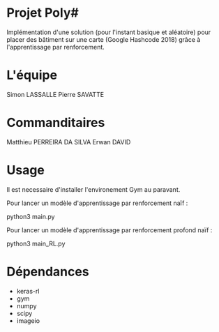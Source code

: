 # Projet Poly#

Implémentation d'une solution (pour l'instant basique et aléatoire) pour placer des bâtiment sur une carte (Google Hashcode 2018) grâce à l'apprentissage par renforcement.

# L'équipe

Simon LASSALLE
Pierre SAVATTE

# Commanditaires

Matthieu PERREIRA DA SILVA
Erwan DAVID

# Usage

Il est necessaire d'installer l'environement Gym au paravant.

Pour lancer un modèle d'apprentissage par renforcement naïf :

python3 main.py 



Pour lancer un modèle d'apprentissage par renforcement profond naïf :

python3 main_RL.py 

# Dépendances

- keras-rl
- gym
- numpy
- scipy 
- imageio
